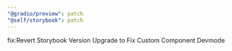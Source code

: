 ```yaml
---
"@gradio/preview": patch
"@self/storybook": patch
---
```


fix:Revert Storybook Version Upgrade to Fix Custom Component Devmode
